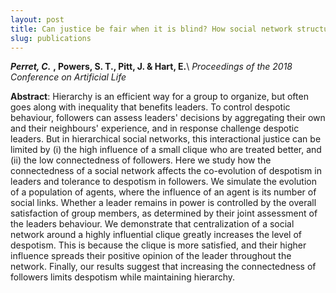 ```yaml
---
layout: post
title: Can justice be fair when it is blind? How social network structures can promote or prevent the evolution of despotism
slug: publications
---
```

***Perret, C.*** **, Powers, S. T., Pitt, J. & Hart, E.**\\
*Proceedings of the 2018 Conference on Artificial Life*

**Abstract**: Hierarchy is an efficient way for a group to organize, but often goes along with inequality that benefits leaders. To control despotic behaviour, followers can assess leaders' decisions by aggregating their own and their neighbours' experience, and in response challenge despotic leaders. But in hierarchical social networks, this interactional justice can be limited by (i) the high influence of a small clique who are treated better, and (ii) the low connectedness of followers. Here we study how the connectedness of a social network affects the co-evolution of despotism in leaders and tolerance to despotism in followers. We simulate the evolution of a population of agents, where the influence of an agent is its number of social links. Whether a leader remains in power is controlled by the overall satisfaction of group members, as determined by their joint assessment of the leaders behaviour. We demonstrate that centralization of a social network around a highly influential clique greatly increases the level of despotism. This is because the clique is more satisfied, and their higher influence spreads their positive opinion of the leader throughout the network. Finally, our results suggest that increasing the connectedness of followers limits despotism while maintaining hierarchy.